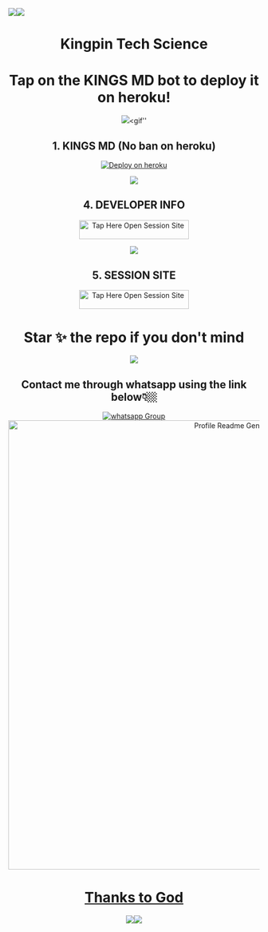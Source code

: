 <a><img src='https://i.imgur.com/LyHic3i.gif'/></a><a><img src='https://i.imgur.com/LyHic3i.gif'/></a>
<div align="center" id="top">
  
  # Kingpin Tech Science

  # Tap on the KINGS MD bot to deploy it on heroku!

<a><img src='https://i.imgur.com/LyHic3i.gif'/><gif'<a>'

##  1. KINGS MD (No ban on heroku)

[![Deploy on heroku](https://www.herokucdn.com/deploy/button.svg)](https://dashboard.heroku.com/new?template=https://github.com/Kingpin321/KINGS-MD)



<a><img src='https://telegra.ph/file/d6f2db280e4ec4d743cb0.jpg'/></a>

##  4. DEVELOPER INFO

<a href="https://github.com/Kingpin321/megbot"><img title="Tap Here Open Session Site" src="https://img.shields.io/badge/DEVELOPER-INFO -h?color=blue&style=for-the-badge&logo=msi" width="220" height="38.45"/></a></p>

<a><img src='https://i.imgur.com/LyHic3i.gif'/></a>

##  5. SESSION SITE

<a href="https://github.com/Kingpin321/SESSION-SITE/tree/main"><img title="Tap Here Open Session Site" src="https://img.shields.io/badge/SESSION-SITE -h?color=yellow&style=for-the-badge&logo=msi" width="220" height="38.45"/></a></p>

# Star ✨ the repo if you don't mind 

<a><img src='https://i.imgur.com/LyHic3i.gif'/></a>

## Contact me through whatsapp using the link below👇🏼

<a href="https://wa.me/254702626305" target="_blank">
    <img alt="whatsapp Group" src="https://img.shields.io/badge/ Whatsapp Support Channel -25D366?style=for-the-badge&logo=whatsapp&logoColor=white" />

<div align="center" id="top">
  <img src="https://profile-readme-generator.com/assets/app.png" width="900" alt="Profile Readme Generator" />

# Thanks to God
<a><img src='https://i.imgur.com/LyHic3i.gif'/></a><a><img src='https://i.imgur.com/LyHic3i.gif'/></a>


